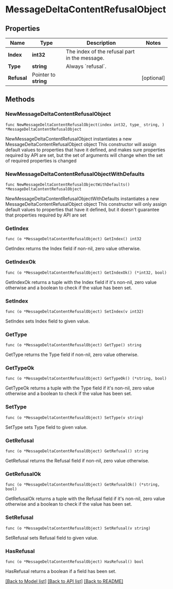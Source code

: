 # MessageDeltaContentRefusalObject

## Properties

Name | Type | Description | Notes
------------ | ------------- | ------------- | -------------
**Index** | **int32** | The index of the refusal part in the message. | 
**Type** | **string** | Always &#x60;refusal&#x60;. | 
**Refusal** | Pointer to **string** |  | [optional] 

## Methods

### NewMessageDeltaContentRefusalObject

`func NewMessageDeltaContentRefusalObject(index int32, type_ string, ) *MessageDeltaContentRefusalObject`

NewMessageDeltaContentRefusalObject instantiates a new MessageDeltaContentRefusalObject object
This constructor will assign default values to properties that have it defined,
and makes sure properties required by API are set, but the set of arguments
will change when the set of required properties is changed

### NewMessageDeltaContentRefusalObjectWithDefaults

`func NewMessageDeltaContentRefusalObjectWithDefaults() *MessageDeltaContentRefusalObject`

NewMessageDeltaContentRefusalObjectWithDefaults instantiates a new MessageDeltaContentRefusalObject object
This constructor will only assign default values to properties that have it defined,
but it doesn't guarantee that properties required by API are set

### GetIndex

`func (o *MessageDeltaContentRefusalObject) GetIndex() int32`

GetIndex returns the Index field if non-nil, zero value otherwise.

### GetIndexOk

`func (o *MessageDeltaContentRefusalObject) GetIndexOk() (*int32, bool)`

GetIndexOk returns a tuple with the Index field if it's non-nil, zero value otherwise
and a boolean to check if the value has been set.

### SetIndex

`func (o *MessageDeltaContentRefusalObject) SetIndex(v int32)`

SetIndex sets Index field to given value.


### GetType

`func (o *MessageDeltaContentRefusalObject) GetType() string`

GetType returns the Type field if non-nil, zero value otherwise.

### GetTypeOk

`func (o *MessageDeltaContentRefusalObject) GetTypeOk() (*string, bool)`

GetTypeOk returns a tuple with the Type field if it's non-nil, zero value otherwise
and a boolean to check if the value has been set.

### SetType

`func (o *MessageDeltaContentRefusalObject) SetType(v string)`

SetType sets Type field to given value.


### GetRefusal

`func (o *MessageDeltaContentRefusalObject) GetRefusal() string`

GetRefusal returns the Refusal field if non-nil, zero value otherwise.

### GetRefusalOk

`func (o *MessageDeltaContentRefusalObject) GetRefusalOk() (*string, bool)`

GetRefusalOk returns a tuple with the Refusal field if it's non-nil, zero value otherwise
and a boolean to check if the value has been set.

### SetRefusal

`func (o *MessageDeltaContentRefusalObject) SetRefusal(v string)`

SetRefusal sets Refusal field to given value.

### HasRefusal

`func (o *MessageDeltaContentRefusalObject) HasRefusal() bool`

HasRefusal returns a boolean if a field has been set.


[[Back to Model list]](../README.md#documentation-for-models) [[Back to API list]](../README.md#documentation-for-api-endpoints) [[Back to README]](../README.md)


